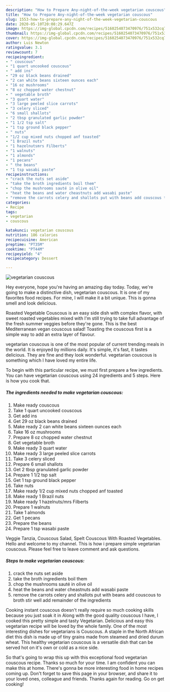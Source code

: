 ```yaml
---
description: "How to Prepare Any-night-of-the-week vegetarian couscous"
title: "How to Prepare Any-night-of-the-week vegetarian couscous"
slug: 1553-how-to-prepare-any-night-of-the-week-vegetarian-couscous
date: 2020-05-10T20:08:29.647Z
image: https://img-global.cpcdn.com/recipes/5160254073470976/751x532cq70/vegetarian-couscous-recipe-main-photo.jpg
thumbnail: https://img-global.cpcdn.com/recipes/5160254073470976/751x532cq70/vegetarian-couscous-recipe-main-photo.jpg
cover: https://img-global.cpcdn.com/recipes/5160254073470976/751x532cq70/vegetarian-couscous-recipe-main-photo.jpg
author: Luis Newton
ratingvalue: 3.1
reviewcount: 7
recipeingredient:
- " couscous"
- "1 quart uncooked couscous"
- " add ins"
- "29 oz black beans drained"
- "2 can white beans sixteen ounces each"
- "16 oz mushrooms"
- "8 oz chopped water chestnut"
- " vegetable broth"
- "3 quart water"
- "3 large peeled slice carrots"
- "3 celery sliced"
- "6 small shallots"
- "2 tbsp granulated garlic powder"
- "1 1/2 tsp salt"
- "1 tsp ground black pepper"
- " nuts"
- "1/2 cup mixed nuts chopped anf toasted"
- "1 Brazil nuts"
- "1 hazelnutsmrs Filberts"
- "1 walnuts"
- "1 almonds"
- "1 pecans"
- " the beans"
- "1 tsp wasabi paste"
recipeinstructions:
- "crack the nuts set aside"
- "take the broth ingredients boil them"
- "chop the mushrooms sauté in olive oil"
- "heat the beans and water cheastnuts add wasabi paste"
- "remove the carrots celery and shallots put with beans add couscous to broth stir well add remainder of the ingredients"
categories:
- Recipe
tags:
- vegetarian
- couscous

katakunci: vegetarian couscous 
nutrition: 186 calories
recipecuisine: American
preptime: "PT35M"
cooktime: "PT44M"
recipeyield: "4"
recipecategory: Dessert

---
```



![vegetarian couscous](https://img-global.cpcdn.com/recipes/5160254073470976/751x532cq70/vegetarian-couscous-recipe-main-photo.jpg)

Hey everyone, hope you're having an amazing day today. Today, we're going to make a distinctive dish, vegetarian couscous. It is one of my favorites food recipes. For mine, I will make it a bit unique. This is gonna smell and look delicious.

Roasted Vegetable Couscous is an easy side dish with complex flavor, with sweet roasted vegetables mixed with I&#39;m still trying to take full advantage of the fresh summer veggies before they&#39;re gone. This is the best Mediterranean vegan couscous salad! Toasting the couscous first is a simple way to add an extra layer of flavour.

vegetarian couscous is one of the most popular of current trending meals in the world. It is enjoyed by millions daily. It's simple, it's fast, it tastes delicious. They are fine and they look wonderful. vegetarian couscous is something which I have loved my entire life.


To begin with this particular recipe, we must first prepare a few ingredients. You can have vegetarian couscous using 24 ingredients and 5 steps. Here is how you cook that.

<!--inarticleads1-->

##### The ingredients needed to make vegetarian couscous:

1. Make ready  couscous
1. Take 1 quart uncooked couscous
1. Get  add ins
1. Get 29 oz black beans drained
1. Make ready 2 can white beans sixteen ounces each
1. Take 16 oz mushrooms
1. Prepare 8 oz chopped water chestnut
1. Get  vegetable broth
1. Make ready 3 quart water
1. Make ready 3 large peeled slice carrots
1. Take 3 celery sliced
1. Prepare 6 small shallots
1. Get 2 tbsp granulated garlic powder
1. Prepare 1 1/2 tsp salt
1. Get 1 tsp ground black pepper
1. Take  nuts
1. Make ready 1/2 cup mixed nuts chopped anf toasted
1. Make ready 1 Brazil nuts
1. Make ready 1 hazelnuts/mrs Filberts
1. Prepare 1 walnuts
1. Take 1 almonds
1. Get 1 pecans
1. Prepare  the beans
1. Prepare 1 tsp wasabi paste


Veggie Tanzia, Couscous Salad, Spelt Couscous With Roasted Vegetables. Hello and welcome to my channel. This is how i prepare simple vegetarian couscous. Please feel free to leave comment and ask questions. 

<!--inarticleads2-->

##### Steps to make vegetarian couscous:

1. crack the nuts set aside
1. take the broth ingredients boil them
1. chop the mushrooms sauté in olive oil
1. heat the beans and water cheastnuts add wasabi paste
1. remove the carrots celery and shallots put with beans add couscous to broth stir well add remainder of the ingredients


Cooking instant couscous doesn&#39;t really require so much cooking skills because you just soak it in Along with the good quality couscous I have, I cooked this pretty simple and tasty Vegetarian. Delicious and easy this vegetarian recipe will be loved by the whole family. One of the most interesting dishes for vegetarians is Couscous. A staple in the North African diet this dish is made up of tiny grains made from steamed and dried durum wheat. This healthy vegetarian couscous is a versatile dish that can be served hot on it&#39;s own or cold as a nice side. 

So that's going to wrap this up with this exceptional food vegetarian couscous recipe. Thanks so much for your time. I am confident you can make this at home. There's gonna be more interesting food in home recipes coming up. Don't forget to save this page in your browser, and share it to your loved ones, colleague and friends. Thanks again for reading. Go on get cooking!
